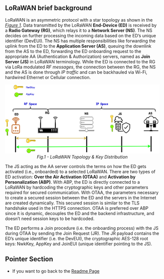 ## LoRaWAN brief background

LoRaWAN is an asymmetric protocol with a star topology  as shown in the [*Figure 1*](/Figures/LoRaWAN_Key_Distribution-1.png). Data transmitted by the LoRaWAN **End-Device (ED)** is received by a **Radio Gateway (RG)**, which relays it to a **Network Server (NS)**. The NS decides on further processing the incoming data based on the ED’s unique identifier (DevEUI). The NS has multiple responsibilities like forwarding the uplink from the ED to the **Application Server (AS)**, queuing the downlink from the AS to the ED, forwarding the ED onboarding request to the appropriate AA (Authentication & Authorization) servers, named as **Join Server (JS)** in LoRaWAN terminology. While the ED is connected to the RG via LoRa modulated *RF messages*, the connection between the RG, the NS and the AS is done through *IP traffic* and can be backhauled via Wi-Fi, hardwired Ethernet or Cellular connection.

<p align="center">
  <img width="600" height="225" src="https://github.com/AFNIC/Mutual-Authentication-via-DANE/blob/main/Figures/LoRaWAN_Key_Distribution-1.png?raw=true">
  <br>
  <em> Fig.1 - LoRaWAN Topology & Key Distribution</figcaption> </em>
</p> 

The JS acting as the AA server controls the terms on how the ED gets activated (i.e., onboarded) to a selected LoRaWAN.  There are two types of ED activation: **Over the Air Activation (OTAA)** and **Activation by Personalization (ABP)**. With ABP, the ED is directly connected to a LoRaWAN by hardcoding the cryptographic keys and other parameters required for secured communication. With OTAA, the parameters necessary to create a secured session between the ED and the servers in the Internet are created dynamically. This secured session is similar to the TLS handshake used in the HTTPS connection. OTAA is preferred over ABP since it is dynamic, decouples the ED and the backend infrastructure, and doesn’t need session keys to be hardcoded. 

The ED performs a Join procedure (i.e. the onboarding process) with the JS during OTAA by sending the Join Request (JR). The JR payload contains the ED’s unique identifier (i.e. the DevEUI), the cryptographic AES-128 root keys: NwkKey, AppKey and JoinEUI (unique identifier pointing to the JS).  

## Pointer Section


 * If you want to go back to the [Readme Page]


 [Readme Page]: https://github.com/AFNIC/Mutual-Authentication-via-DANE
 


